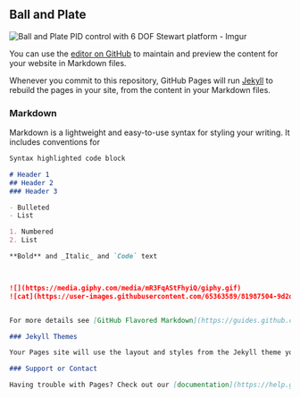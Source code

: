 ## Ball and Plate 

![Ball and Plate PID control with 6 DOF Stewart platform - Imgur](https://user-images.githubusercontent.com/65363589/82133572-a9f31e00-97a2-11ea-9070-671568f5318b.gif)

You can use the [editor on GitHub](https://github.com/Mech342/Group-Project-/edit/master/README.md) to maintain and preview the content for your website in Markdown files.

Whenever you commit to this repository, GitHub Pages will run [Jekyll](https://jekyllrb.com/) to rebuild the pages in your site, from the content in your Markdown files.

### Markdown

Markdown is a lightweight and easy-to-use syntax for styling your writing. It includes conventions for

```markdown
Syntax highlighted code block

# Header 1
## Header 2
### Header 3

- Bulleted
- List

1. Numbered
2. List

**Bold** and _Italic_ and `Code` text



![](https://media.giphy.com/media/mR3FqAStFhyiQ/giphy.gif)
![cat](https://user-images.githubusercontent.com/65363589/81987504-9d2dc900-95ee-11ea-8eca-e0c12f1b5fa4.jpg)


For more details see [GitHub Flavored Markdown](https://guides.github.com/features/mastering-markdown/).

### Jekyll Themes

Your Pages site will use the layout and styles from the Jekyll theme you have selected in your [repository settings](https://github.com/Mech342/Group-Project-/settings). The name of this theme is saved in the Jekyll `_config.yml` configuration file.

### Support or Contact

Having trouble with Pages? Check out our [documentation](https://help.github.com/categories/github-pages-basics/) or [contact support](https://github.com/contact) and we’ll help you sort it out.

